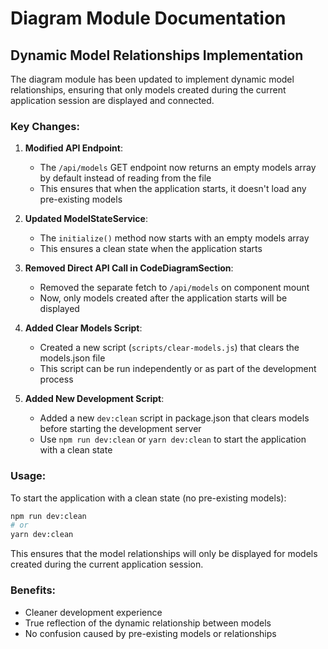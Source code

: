 # Diagram Module Documentation

## Dynamic Model Relationships Implementation

The diagram module has been updated to implement dynamic model relationships, ensuring that only models created during the current application session are displayed and connected.

### Key Changes:

1. **Modified API Endpoint**: 
   - The `/api/models` GET endpoint now returns an empty models array by default instead of reading from the file
   - This ensures that when the application starts, it doesn't load any pre-existing models

2. **Updated ModelStateService**:
   - The `initialize()` method now starts with an empty models array
   - This ensures a clean state when the application starts

3. **Removed Direct API Call in CodeDiagramSection**:
   - Removed the separate fetch to `/api/models` on component mount
   - Now, only models created after the application starts will be displayed

4. **Added Clear Models Script**:
   - Created a new script (`scripts/clear-models.js`) that clears the models.json file
   - This script can be run independently or as part of the development process

5. **Added New Development Script**:
   - Added a new `dev:clean` script in package.json that clears models before starting the development server
   - Use `npm run dev:clean` or `yarn dev:clean` to start the application with a clean state

### Usage:

To start the application with a clean state (no pre-existing models):

```bash
npm run dev:clean
# or
yarn dev:clean
```

This ensures that the model relationships will only be displayed for models created during the current application session.

### Benefits:

- Cleaner development experience
- True reflection of the dynamic relationship between models
- No confusion caused by pre-existing models or relationships 